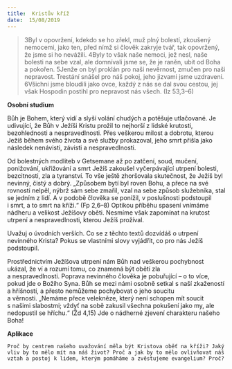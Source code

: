 ```yaml
---
title:  Kristův kříž
date:  15/08/2019
---
```


> <p></p>
> 3Byl v opovržení, kdekdo se ho zřekl, muž plný bolestí, zkoušený nemocemi, jako ten, před nímž si člověk zakryje tvář, tak opovržený, že jsme si ho nevážili. 4Byly to však naše nemoci, jež nesl, naše bolesti na sebe vzal, ale domnívali jsme se, že je raněn, ubit od Boha a pokořen. 5Jenže on byl proklán pro naši nevěrnost, zmučen pro naši nepravost. Trestání snášel pro náš pokoj, jeho jizvami jsme uzdraveni. 6Všichni jsme bloudili jako ovce, každý z nás se dal svou cestou, jej však Hospodin postihl pro nepravost nás všech. (Iz 53,3–6)

**Osobní studium**

Bůh je Bohem, který vidí a slyší volání chudých a potěšuje utlačované. Je udivující, že Bůh v Ježíši Kristu prožil to nejhorší z lidské krutosti, bezohlednosti a nespravedlnosti. Přes veškerou milost a dobrotu, kterou Ježíš během svého života a své služby prokazoval, jeho smrt přišla jako následek nenávisti, závisti a nespravedlnosti.

Od bolestných modliteb v Getsemane až po zatčení, soud, mučení, ponižování, ukřižování a smrt Ježíš zakoušel vyčerpávající utrpení bolesti, bezcitnosti, zla a tyranství. To vše ještě zhoršovala skutečnost, že Ježíš byl nevinný, čistý a dobrý. „Způsobem bytí byl roven Bohu, a přece na své rovnosti nelpěl, nýbrž sám sebe zmařil, vzal na sebe způsob služebníka, stal se jedním z lidí. A v podobě člověka se ponížil, v poslušnosti podstoupil i smrt, a to smrt na kříži.“ (Fp 2,6–8) Optikou příběhu spasení vnímáme nádheru a velikost Ježíšovy oběti. Nesmíme však zapomínat na krutost utrpení a nespravedlnosti, kterou Ježíš prožíval.

Uvažuj o úvodních verších. Co se z těchto textů dozvídáš o utrpení nevinného Krista? Pokus se vlastními slovy vyjádřit, co pro nás Ježíš podstoupil.

Prostřednictvím Ježíšova utrpení nám Bůh nad veškerou pochybnost ukázal, že ví a rozumí tomu, co znamená být obětí zla a nespravedlnosti. Poprava nevinného člověka je pobuřující – o to více, pokud jde o Božího Syna. Bůh se mezi námi osobně setkal s naší zkažeností a hříšností, a přesto nemůžeme pochybovat o jeho soucitu a věrnosti. „Nemáme přece velekněze, který není schopen mít soucit s našimi slabostmi; vždyť na sobě zakusil všechna pokušení jako my, ale nedopustil se hříchu.“ (Žd 4,15) Jde o nádherné zjevení charakteru našeho Boha!

**Aplikace**

`Proč by centrem našeho uvažování měla být Kristova oběť na kříži? Jaký vliv by to mělo mít na náš život? Proč a jak by to mělo ovlivňovat náš vztah a postoj k lidem, kterým pomáháme a zvěstujeme evangelium? Proč?`